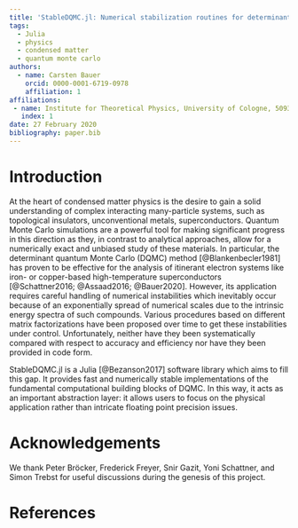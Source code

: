 ```yaml
---
title: 'StableDQMC.jl: Numerical stabilization routines for determinant quantum Monte Carlo'
tags:
  - Julia
  - physics
  - condensed matter
  - quantum monte carlo
authors:
  - name: Carsten Bauer
    orcid: 0000-0001-6719-0978
    affiliation: 1
affiliations:
 - name: Institute for Theoretical Physics, University of Cologne, 50937 Cologne, Germany
   index: 1
date: 27 February 2020
bibliography: paper.bib
---
```


# Introduction

At the heart of condensed matter physics is the desire to gain a solid understanding of complex interacting many-particle systems, such as topological insulators, unconventional metals, superconductors. Quantum Monte Carlo simulations are a powerful tool for making significant progress in this direction as they, in contrast to analytical approaches, allow for a numerically exact and unbiased study of these materials. In particular, the determinant quantum Monte Carlo (DQMC) method [@Blankenbecler1981] has proven to be effective for the analysis of itinerant electron systems like iron- or copper-based high-temperature superconductors [@Schattner2016; @Assaad2016; @Bauer2020]. However, its application requires careful handling of numerical instabilities which inevitably occur because of an exponentially spread of numerical scales due to the intrinsic energy spectra of such compounds. Various procedures based on different matrix factorizations have been proposed over time to get these instabilities under control. Unfortunately, neither have they been systematically compared with respect to accuracy and efficiency nor have they been provided in code form.

StableDQMC.jl is a Julia [@Bezanson2017] software library which aims to fill this gap. It provides fast and numerically stable implementations of the fundamental computational building blocks of DQMC. In this way, it acts as an important abstraction layer: it allows users to focus on the physical application rather than intricate floating point precision issues.

# Acknowledgements

We thank Peter Bröcker, Frederick Freyer, Snir Gazit, Yoni Schattner, and Simon Trebst for useful discussions during the genesis of this project.

# References
